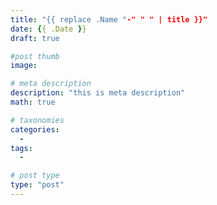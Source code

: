 ```yaml
---
title: "{{ replace .Name "-" " " | title }}"
date: {{ .Date }}
draft: true

#post thumb
image: 

# meta description
description: "this is meta description"
math: true

# taxonomies
categories:
  - 
tags:
  - 

# post type
type: "post"
---
```


